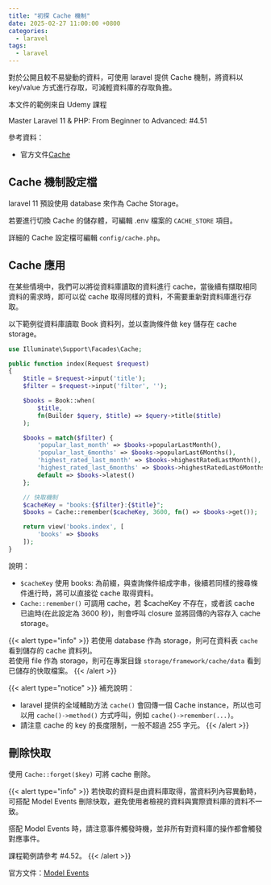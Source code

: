 ```yaml
---
title: "初探 Cache 機制"
date: 2025-02-27 11:00:00 +0800
categories: 
  - laravel
tags:
  - laravel
---
```


對於公開且較不易變動的資料，可使用 laravel 提供 Cache 機制，將資料以 key/value 方式進行存取，可減輕資料庫的存取負擔。

本文件的範例來自 Udemy 課程

Master Laravel 11 & PHP: From Beginner to Advanced: \#4.51

參考資料：

- 官方文件[Cache](https://laravel.com/docs/11.x/cache)

## Cache 機制設定檔

laravel 11 預設使用 database 來作為 Cache Storage。

若要進行切換 Cache 的儲存體，可編輯 .env 檔案的 `CACHE_STORE` 項目。

詳細的 Cache 設定檔可編輯 `config/cache.php`。

## Cache 應用

在某些情境中，我們可以將從資料庫讀取的資料進行 cache，當後續有擷取相同資料的需求時，即可以從 cache 取得同樣的資料，不需要重新對資料庫進行存取。

以下範例從資料庫讀取 Book 資料列，並以查詢條件做 key 儲存在 cache storage。

```php
use Illuminate\Support\Facades\Cache;

public function index(Request $request)
{
    $title = $request->input('title');
    $filter = $request->input('filter', '');

    $books = Book::when(
        $title,
        fn(Builder $query, $title) => $query->title($title)
    );

    $books = match($filter) {
        'popular_last_month' => $books->popularLastMonth(),
        'popular_last_6months' => $books->popularLast6Months(),
        'highest_rated_last_month' => $books->highestRatedLastMonth(),
        'highest_rated_last_6months' => $books->highestRatedLast6Months(),
        default => $books->latest()
    };

    // 快取機制
    $cacheKey = "books:{$filter}:{$title}";
    $books = Cache::remember($cacheKey, 3600, fn() => $books->get());

    return view('books.index', [
        'books' => $books
    ]);
}
```

說明：

- `$cacheKey` 使用 books: 為前綴，與查詢條件組成字串，後續若同樣的搜尋條件進行時，將可以直接從 cache 取得資料。
- `Cache::remember()` 可調用 cache，若 $cacheKey 不存在，或者該 cache 已逾時(在此設定為 3600 秒)，則會呼叫 closure 並將回傳的內容存入 cache storage。

{{< alert type="info" >}}
若使用 database 作為 storage，則可在資料表 `cache` 看到儲存的 cache 資料列。  
若使用 file 作為 storage，則可在專案目錄 `storage/framework/cache/data` 看到已儲存的快取檔案。
{{< /alert >}}

{{< alert type="notice" >}}
補充說明：

- laravel 提供的全域輔助方法 `cache()` 會回傳一個 Cache instance，所以也可以用 `cache()->method()` 方式呼叫，例如 `cache()->remember(...)`。  
- 請注意 cache 的 key 的長度限制，一般不超過 255 字元。
{{< /alert >}}

## 刪除快取

使用 `Cache::forget($key)` 可將 cache 刪除。

{{< alert type="info" >}}
若快取的資料是由資料庫取得，當資料列內容異動時，可搭配 Model Events 刪除快取，避免使用者檢視的資料與實際資料庫的資料不一致。  

搭配 Model Events 時，請注意事件觸發時機，並非所有對資料庫的操作都會觸發對應事件。

課程範例請參考 #4.52。
{{< /alert >}}

官方文件：[Model Events](https://laravel.com/docs/11.x/eloquent#events)
